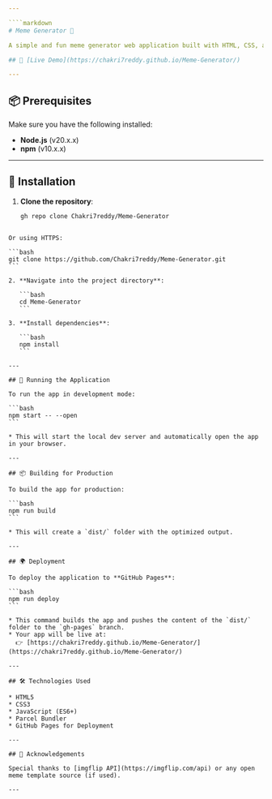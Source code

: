 ```yaml
---

````markdown
# Meme Generator 🎨

A simple and fun meme generator web application built with HTML, CSS, and JavaScript. Add your own meme text, select templates, and enjoy creating custom memes in your browser!

## 🔗 [Live Demo](https://chakri7reddy.github.io/Meme-Generator/)

---
```


## 📦 Prerequisites

Make sure you have the following installed:

- **Node.js** (v20.x.x)
- **npm** (v10.x.x)

---

## 🚀 Installation

1. **Clone the repository**:

   ```bash
   gh repo clone Chakri7reddy/Meme-Generator
````

Or using HTTPS:

```bash
git clone https://github.com/Chakri7reddy/Meme-Generator.git
```

2. **Navigate into the project directory**:

   ```bash
   cd Meme-Generator
   ```

3. **Install dependencies**:

   ```bash
   npm install
   ```

---

## 🧪 Running the Application

To run the app in development mode:

```bash
npm start -- --open
```

* This will start the local dev server and automatically open the app in your browser.

---

## 📦 Building for Production

To build the app for production:

```bash
npm run build
```

* This will create a `dist/` folder with the optimized output.

---

## 🌍 Deployment

To deploy the application to **GitHub Pages**:

```bash
npm run deploy
```

* This command builds the app and pushes the content of the `dist/` folder to the `gh-pages` branch.
* Your app will be live at:
  👉 [https://chakri7reddy.github.io/Meme-Generator/](https://chakri7reddy.github.io/Meme-Generator/)

---

## 🛠️ Technologies Used

* HTML5
* CSS3
* JavaScript (ES6+)
* Parcel Bundler
* GitHub Pages for Deployment

---

## 🙌 Acknowledgements

Special thanks to [imgflip API](https://imgflip.com/api) or any open meme template source (if used).

---


